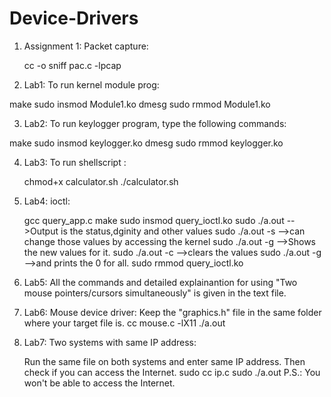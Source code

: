# Device-Drivers
1. Assignment 1: Packet capture:

	cc -o sniff pac.c -lpcap

2. Lab1: To run kernel module prog:

  make
  sudo insmod Module1.ko
  dmesg
  sudo rmmod Module1.ko

3. Lab2: To run keylogger program, type the following commands:

  make
  sudo insmod keylogger.ko
  dmesg
  sudo rmmod keylogger.ko
  
4. Lab3: To run shellscript :

	chmod+x calculator.sh
	./calculator.sh

5. Lab4: ioctl:

    gcc query_app.c
    make
    sudo insmod query_ioctl.ko 
    sudo ./a.out 		 -->Output is the status,dginity and other values
    sudo ./a.out -s      -->can change those values by accessing the kernel
    sudo ./a.out -g 	 -->Shows the new values for it.
    sudo ./a.out -c 	 -->clears the values
    sudo ./a.out -g 	 -->and prints the 0 for all.
    sudo rmmod query_ioctl.ko

6. Lab5: All the commands and detailed explainantion for using "Two mouse pointers/cursors simultaneously" is 		given in the text file.

7. Lab6: Mouse device driver:
	Keep the "graphics.h" file in the same folder where your target file is.
	cc mouse.c -lX11
	./a.out

8. Lab7: Two systems with same IP address:
	
	Run the same file on both systems and enter same IP address. Then check if you can access the Internet.
	sudo cc ip.c 
    sudo ./a.out
    P.S.: You won't be able to access the Internet.

